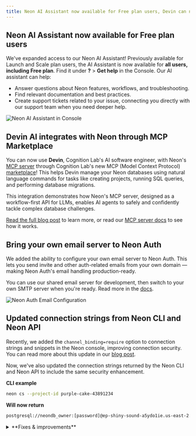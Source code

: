```yaml
---
title: Neon AI Assistant now available for Free plan users, Devin can now use Neon's MCP Server, bring your own email server to Neon Auth, and more
---
```


## Neon AI Assistant now available for Free plan users

We've expanded access to our Neon AI Assistant! Previously available for Launch and Scale plan users, the AI Assistant is now available for **all users, including Free plan**. Find it under **?** > **Get help** in the Console. Our AI assistant can help:

- Answer questions about Neon features, workflows, and troubleshooting.
- Find relevant documentation and best practices.
- Create support tickets related to your issue, connecting you directly with our support team when you need deeper help.

![Neon AI Assistant in Console](/docs/relnotes/neon_ai_assistant.png)

## Devin AI integrates with Neon through MCP Marketplace

You can now use **Devin**, Cognition Lab's AI software engineer, with Neon's [MCP server](https://github.com/neondatabase/neon-mcp) through Cognition Lab's new MCP (Model Context Protocol) [marketplace](https://app.devin.ai/settings/mcp-marketplace)! This helps Devin manage your Neon databases using natural language commands for tasks like creating projects, running SQL queries, and performing database migrations.

This integration demonstrates how Neon's MCP server, designed as a workflow-first API for LLMs, enables AI agents to safely and confidently tackle complex database challenges.

[Read the full blog post](https://neon.com/blog/devin-and-neon-mcp-marketplace) to learn more, or read our [MCP server docs](/docs/ai/neon-mcp-server) to see how it works.

## Bring your own email server to Neon Auth

We added the ability to configure your own email server to Neon Auth. This lets you send invite and other auth-related emails from your own domain — making Neon Auth's email handling production-ready.

You can use our shared email server for development, then switch to your own SMTP server when you're ready. Read more in the [docs](/docs/neon-auth/email-configuration).

![Neon Auth Email Configuration](/docs/relnotes/neon_auth_email.png)

## Updated connection strings from Neon CLI and Neon API

Recently, we added the `channel_binding=require` option to connection strings and snippets in the Neon console, improving connection security. You can read more about this update in our [blog post](https://neon.com/blog/postgres-needs-better-connection-security-defaults).

Now, we've also updated the connection strings returned by the Neon CLI and Neon API to include the same security enhancement.

**CLI example**

```bash shouldWrap
neon cs --project-id purple-cake-43891234
```

**Will now return**

```bash shouldWrap
postgresql://neondb_owner:[password]@ep-shiny-sound-a5ydo1ie.us-east-2.aws.neon.tech/testingneon?sslmode=require&channel_binding=require
```

<details>

<summary>**Fixes & improvements**</summary>

- **MCP server updates**
  - We've deprecated Server-Sent Events (SSE) and now recommend **streamable HTTP** as the preferred connection method. The [README](https://github.com/neondatabase-labs/mcp-server-neon/blob/main/README.md) has been updated to reflect this change.

  - Introduced a tool to list all organizations that the current user has access to. This tool allows optional filtering by organization name or ID.

  - Improved the preview deployment process by adding a comment on pull requests with the deployment URL, letting users know when a preview deployment is ready.

- **Datadog and OpenTelemetry integrations**
  - We enhanced the integration cards (accessible from your project's **Integrations** page in the Neon Console) for [Datadog](/docs/guides/datadog) and [OpenTelemetry](/docs/guides/opentelemetry) to give you better visibility into your export activity:
    - **Export statistics** now show how many metrics and logs were exported in the last 5 minutes, using easy-to-read K/M formatting.
    - **Failure alerts** warn you of recent export issues with clear error and warning messages.

    These updates make it easier to monitor your integrations at a glance.

  - We also resolved an issue where entering an incorrect API key in the OpenTelemetry integration would incorrectly reset the authentication method, showing both API key and Bearer inputs. The form now correctly resets to the chosen method.

</details>
